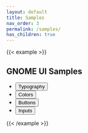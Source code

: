 ```yaml
---
layout: default
title: Samples
nav_order: 3
permalink: /samples/
has_children: true
---
```


{{< example >}}
<body class="bg-gray-100">
    <div class="container my-8 mx-auto shadow-lg p-8 rounded shadow-md-md bg-white max-w-6xl">
        <h2 class="mx-auto">GNOME UI Samples</h2>
        <ul class="flex-col w-64 mx-auto my-4">
            <li>
                <a href="./typography/index.html">
                    <button class="btn my-2 w-full">Typography</button>
                </a>
            </li>
            <li>
                <a href="./colors/index.html">
                    <button class="btn my-2 w-full">Colors</button>
                </a>
            </li>
            <li>
                <a href="./buttons/index.html">
                    <button class="btn my-2 w-full">Buttons</button>
                </a>
            </li>
            <li>
                <a href="./inputs/index.html">
                    <button class="btn my-2 w-full">Inputs</button>
                </a>
            </li>
        </ul>
    </div>
</body>
{{< /example >}}
